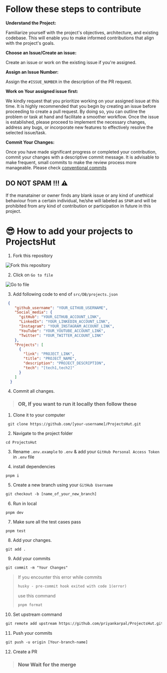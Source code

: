 # Follow these steps to contribute

**Understand the Project:**

Familiarize yourself with the project's objectives, architecture, and existing codebase. This will enable you to make informed contributions that align with the project's goals.

**Choose an Issue/Create an issue:**

Create an issue or work on the existing issue if you're assigned.

**Assign an Issue Number:**

Assign the `#ISSUE_NUMBER` in the description of the PR request.

**Work on Your assigned issue first:**

We kindly request that you prioritize working on your assigned issue at this time. It is highly recommended that you begin by creating an issue before proceeding to create a pull request. By doing so, you can outline the problem or task at hand and facilitate a smoother workflow. Once the issue is established, please proceed to implement the necessary changes, address any bugs, or incorporate new features to effectively resolve the selected issue/task.

**Commit Your Changes:**

Once you have made significant progress or completed your contribution, commit your changes with a descriptive commit message. It is advisable to make frequent, small commits to make the review process more manageable. Please check [conventional commits](https://www.conventionalcommits.org/en/v1.0.0/)

## DO NOT SPAM !!! ⚠
If the manatainer or owner finds any blank issue or any kind of unethical behaviour from a certain individual, he/she will labeled as `SPAM` and will be prohibited from any kind of contribution or participation in future in this project. 



# 😎 How to add your projects to ProjectsHut


1. Fork this repository

![ Fork this repository](https://user-images.githubusercontent.com/88102392/226444075-7d7d28b5-8d88-459a-bb82-38a3f64aaf28.png)

2. Click on `Go to file`

![Go to file](https://user-images.githubusercontent.com/88102392/226444608-12a2abb9-436c-4843-8893-49029cb4c033.png)

3. Add following code to end of `src/DB/projects.json`

```json
 {
    "github_username": "YOUR_GITHUB_USERNAME",
    "Social_media": {
      "gitHub": "YOUR_GITHUB_ACCOUNT_LINK",
      "LinkedIn": "YOUR_LINKEDIN_ACCOUNT_LINK",
      "Instagram": "YOUR_INSTAGRAM_ACCOUNT_LINK",
      "YouTube": "YOUR_YOUTUBE_ACCOUNT_LINK",
      "Twitter": "YOUR_TWITTER_ACCOUNT_LINK"
    },
    "Projects": [ 
      {
        "link": "PROJECT_LINK",
        "title": "PROJECT_NAME",
        "description": "PROJECT_DESCRIPTION",
        "tech": "[tech1,tech2]" 
      }     
    ]
  }
```
4. Commit all changes.


> ### OR, If you want to run it locally then follow these


1.  Clone it to your computer

```
 git clone https://github.com/[your-username]/ProjectsHut.git
```

2.  Navigate to the project folder

```
cd ProjectsHut
```

3. Rename `.env.example` to `.env` & add your `GitHub Personal Access Token` in `.env` file

4. install dependencies

```
pnpm i
```

5.   Create a new branch using your `GitHub Username`

```diff
git checkout -b [name_of_your_new_branch]
```

6.  Run in local 

```
pnpm dev
```

7. Make sure all the test cases pass

```
pnpm test
```

8. Add your changes.

```diff
git add .
```

9. Add your commits

```diff
git commit -m "Your Changes"
```

> If you encounter this error while commits
>
> ```diff
> husky - pre-commit hook exited with code 1(error)
> ```
>
> use this command
>
> ```diff
> pnpm format
> ```

10. Set upstream command

```diff
git remote add upstream https://github.com/priyankarpal/ProjectsHut.git
```

11. Push your commits

```diff
git push -u origin [Your-branch-name]
```

12. Create a PR

> ### Now Wait for the merge
